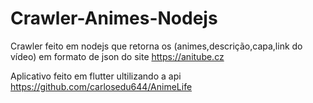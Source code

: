 # Crawler-Animes-Nodejs
Crawler feito em nodejs que retorna os (animes,descrição,capa,link do vídeo) em formato de json do site https://anitube.cz 

Aplicativo feito em flutter ultilizando a api https://github.com/carlosedu644/AnimeLife
